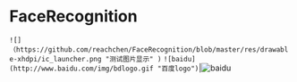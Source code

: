 # FaceRecognition
`![]（https://github.com/reachchen/FaceRecognition/blob/master/res/drawable-xhdpi/ic_launcher.png "测试图片显示" )`
`![baidu](http://www.baidu.com/img/bdlogo.gif "百度logo")`|![baidu](http://www.baidu.com/img/bdlogo.gif "百度logo")
